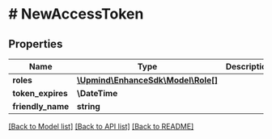 # # NewAccessToken

## Properties

Name | Type | Description | Notes
------------ | ------------- | ------------- | -------------
**roles** | [**\Upmind\EnhanceSdk\Model\Role[]**](Role.md) |  |
**token_expires** | **\DateTime** |  | [optional]
**friendly_name** | **string** |  | [optional]

[[Back to Model list]](../../README.md#models) [[Back to API list]](../../README.md#endpoints) [[Back to README]](../../README.md)

